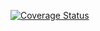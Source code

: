 [![Coverage Status](https://coveralls.io/repos/github/vkingmaker/politico/badge.svg?branch=develop)](https://coveralls.io/github/vkingmaker/politico?branch=develop)

